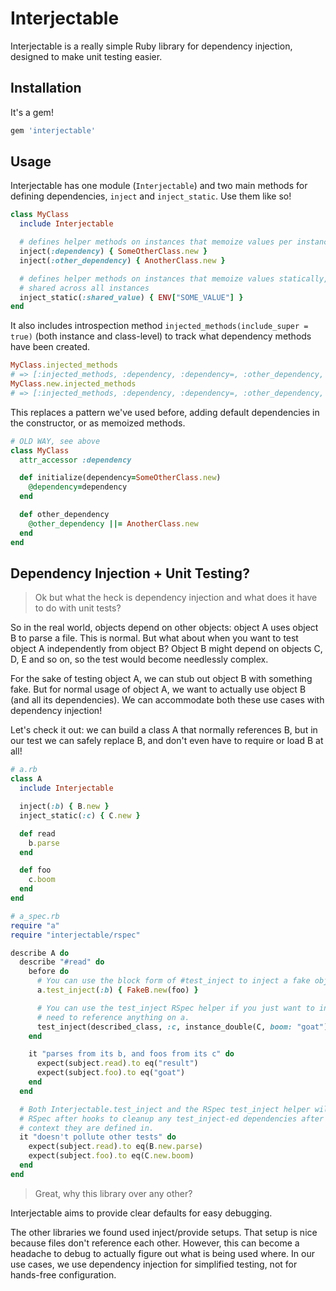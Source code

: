 # Interjectable

Interjectable is a really simple Ruby library for dependency injection, designed to make unit testing easier.

## Installation

It's a gem!

```ruby
gem 'interjectable'
```

## Usage

Interjectable has one module (`Interjectable`) and two main methods for defining dependencies,
`inject` and `inject_static`. Use them like so!

```ruby
class MyClass
  include Interjectable

  # defines helper methods on instances that memoize values per instance
  inject(:dependency) { SomeOtherClass.new }
  inject(:other_dependency) { AnotherClass.new }

  # defines helper methods on instances that memoize values statically,
  # shared across all instances
  inject_static(:shared_value) { ENV["SOME_VALUE"] }
end
```

It also includes introspection method `injected_methods(include_super = true)` (both instance and class-level)
to track what dependency methods have been created.

```ruby
MyClass.injected_methods
# => [:injected_methods, :dependency, :dependency=, :other_dependency, :other_dependency=,
MyClass.new.injected_methods
# => [:injected_methods, :dependency, :dependency=, :other_dependency, :other_dependency=,
```

This replaces a pattern we've used before, adding default dependencies in the constructor, or as memoized methods.

```ruby
# OLD WAY, see above
class MyClass
  attr_accessor :dependency

  def initialize(dependency=SomeOtherClass.new)
    @dependency=dependency
  end

  def other_dependency
    @other_dependency ||= AnotherClass.new
  end
end
```

## Dependency Injection + Unit Testing?

> Ok but what the heck is dependency injection and what does it have to do with unit tests?

So in the real world, objects depend on other objects: object A uses object B to parse a file. This is normal. But what about when you want to test object A independently from object B? Object B might depend on objects C, D, E and so on, so the test would become needlessly complex.

For the sake of testing object A, we can stub out object B with something fake. But for normal usage of object A, we want to actually use object B (and all its dependencies). We can accommodate both these use cases with dependency injection!

Let's check it out: we can build a class A that normally references B, but in our test we can safely replace B, and don't even have to require or load B at all!

```ruby
# a.rb
class A
  include Interjectable

  inject(:b) { B.new }
  inject_static(:c) { C.new }

  def read
    b.parse
  end

  def foo
    c.boom
  end
end

# a_spec.rb
require "a"
require "interjectable/rspec"

describe A do
  describe "#read" do
    before do
      # You can use the block form of #test_inject to inject a fake object that references methods on a.
      a.test_inject(:b) { FakeB.new(foo) }

      # You can use the test_inject RSpec helper if you just want to inject an object that doesn't
      # need to reference anything on a.
      test_inject(described_class, :c, instance_double(C, boom: "goat"))
    end

    it "parses from its b, and foos from its c" do
      expect(subject.read).to eq("result")
      expect(subject.foo).to eq("goat")
    end
  end

  # Both Interjectable.test_inject and the RSpec test_inject helper will setup
  # RSpec after hooks to cleanup any test_inject-ed dependencies after the
  # context they are defined in.
  it "doesn't pollute other tests" do
    expect(subject.read).to eq(B.new.parse)
    expect(subject.foo).to eq(C.new.boom)
  end
end
```

> Great, why this library over any other?

Interjectable aims to provide clear defaults for easy debugging.

The other libraries we found used inject/provide setups. That setup is nice because files don't reference each other. However, this can become a headache to debug to actually figure out what is being used where. In our use cases, we use dependency injection for simplified testing, not for hands-free configuration.

